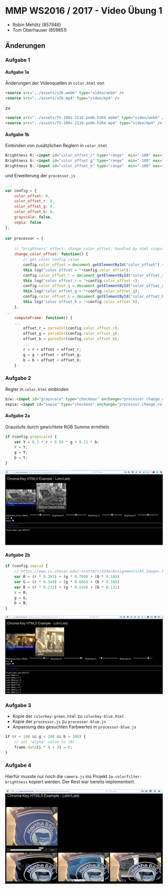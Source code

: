 # MMP WS2016 / 2017 - Video Übung 1

- Robin Mehlitz (857946)
- Tom Oberhauser (859851)

## Änderungen

### Aufgabe 1
#### Aufgabe 1a

Änderungen der Videoquellen in `color.html` von

```html
<source src="../assets/v2b.webm" type="video/webm" />
<source src="../assets/v2b.mp4" type="video/mp4" />
```

zu

```html
<source src="../assets/TV-100s-2110.podm.h264.webm" type="video/webm" />
<source src="../assets/TV-100s-2110.podm.h264.mp4" type="video/mp4" />
```

#### Aufgabe 1b

Einbinden von zusätzlichen Reglern in `color.html`

```html
Brightness R: <input id="color_offset_r" type="range"  min="-100" max="100" onchange="processor.change_color_offset()"/>
Brightness G: <input id="color_offset_g" type="range"  min="-100" max="100" onchange="processor.change_color_offset()"/>
Brightness B: <input id="color_offset_b" type="range"  min="-100" max="100" onchange="processor.change_color_offset()"/>
```

und Erweiterung der `processor.js`

```javascript
...
var config = {
	color_offset: 0,
	color_offset_r: 0,
	color_offset_g: 0,
	color_offset_b: 0,
	grayscale: false,
	sepia: false
};

var processor = {

	// "brightness" effect: change_color_offset: handled by html <input id="color_offset" ...
	change_color_offset: function() {
		// get color config value
		config.color_offset = document.getElementById("color_offset").value;
		this.log("color offset = "+config.color_offset);
		config.color_offset_r = document.getElementById("color_offset_r").value;
		this.log("color offset_r = "+config.color_offset_r);
		config.color_offset_g = document.getElementById("color_offset_g").value;
		this.log("color offset_g = "+config.color_offset_g);
		config.color_offset_b = document.getElementById("color_offset_b").value;
		this.log("color offset_b = "+config.color_offset_b);
	},
...
    computeFrame: function() {
    ...
        offset_r = parseInt(config.color_offset_r);
		offset_g = parseInt(config.color_offset_g);
		offset_b = parseInt(config.color_offset_b);
        ...
        r = r + offset + offset_r;
        g = g + offset + offset_g;
        b = b + offset + offset_b;
    }
```


### Aufgabe 2

Regler in `color.html` einbinden

```html
b/w: <input id="grayscale" type="checkbox" onchange="processor.change_color_filters()"/> <br/>
sepia: <input id="sepia" type="checkbox" onchange="processor.change_color_filters()"/><br/>
```

#### Aufgabe 2a

Graustufe durch gewichtete RGB Summe ermitteln

```javascript
if (config.grayscale) {
    var Y = 0.3 * r + 0.59 * g + 0.11 * b;
    r = Y;
    g = Y;
    b = Y;
}
```

![chroma key bw](screens/chroma_key_bw.png)

#### Aufgabe 2b

```javascript
if (config.sepia) {
	// https://www.cs.utexas.edu/~scottm/cs324e/Assignments/A5_Images.htm
	var R = (r * 0.393) + (g * 0.769) + (b * 0.189)
	var G = (r * 0.349) + (g * 0.686) + (b * 0.168)
	var B = (r * 0.272) + (g * 0.534) + (b * 0.131)
	r = R;
	g = G;
	b = B;
}
```

![chroma key sepia](screens/chroma_key_sepia_brightness.png)

### Aufgabe 3

- Kopie der `colorkey-green.html` zu `colorkey-blue.html`
- Kopie der `processor.js` zu `processor-blue.js`
- Anpassung des gesuchten Farbwertes in `processor-blue.js`

```javascript
if (r < 100 && g < 100 && b > 100) {
	// set "alpha" value to (0)
    frame.data[i * 4 + 3] = 0;
}
```

### Aufgabe 4

Hierfür musste nur noch die `camera.js` ins Projekt `2a-colorfilter-brightness` kopiert werden. Der Rest war bereits implementiert.

![color key blue livecam](screens/color_key_blue_livecam.PNG)
